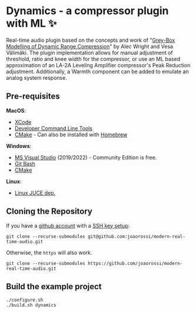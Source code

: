 # Dynamics - a compressor plugin with ML ✨

Real-time audio plugin based on the concepts and work of "[Grey-Box Modelling of Dynamic Range Compression](http://research.spa.aalto.fi/publications/papers/dafx22-DDRC/)" by Alec Wright and Vesa Välimäki. The plugin implementation allows for manual adjustment of threshold, ratio and knee width for the compressor, or use an ML based approximation of an LA-2A Leveling Amplifier compressor's Peak Reduction adjustment. Additionally, a Warmth component can be added to emulate an analog system response.

## Pre-requisites

**MacOS**:
 - [XCode](https://developer.apple.com/xcode/) 
 - [Developer Command Line Tools](https://www.youtube.com/watch?v=sF9UszljnZU)
 - [CMake](https://cmake.org/) - Can also be installed with [Homebrew](https://formulae.brew.sh/formula/cmake)

**Windows**:
 - [MS Visual Studio](https://visualstudio.microsoft.com/vs/community/) (2019/2022) - Community Edition is free.
 - [Git Bash](https://gitforwindows.org/)
 - [CMake](https://cmake.org/)

**Linux**:
 - [Linux JUCE dep.](https://github.com/juce-framework/JUCE/blob/master/docs/Linux%20Dependencies.md)

## Cloning the Repository
If you have a [github account](https://docs.github.com/en/get-started/signing-up-for-github/signing-up-for-a-new-github-account) with a [SSH key setup](https://docs.github.com/en/authentication/connecting-to-github-with-ssh/adding-a-new-ssh-key-to-your-github-account):
```
git clone --recurse-submodules git@github.com:joaorossi/modern-real-time-audio.git
```
Otherwise, the `https` will also work.
```
git clone --recurse-submodules https://github.com/joaorossi/modern-real-time-audio.git
```

## Build the example project
```
./configure.sh
./build.sh dynamics
```
